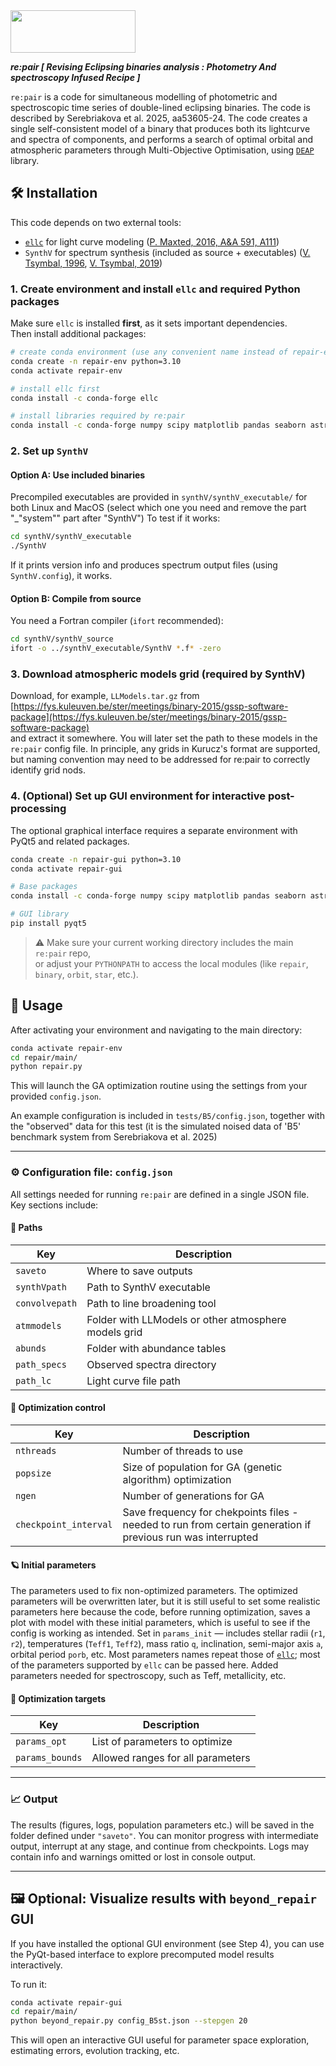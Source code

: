

<img src="https://github.com/PraiseTheCode/repair/assets/32466853/f319ba55-fd3e-4970-a00b-2e97c19fbf28" width="200" height="68">

***re:pair [ Revising Eclipsing binaries analysis : Photometry And spectroscopy Infused Recipe ]***

`re:pair` is a code for simultaneous modelling of photometric and spectroscopic time series of double-lined eclipsing binaries. The code is described by Serebriakova et al. 2025, aa53605-24. The code creates a single self-consistent model of a binary that produces both its lightcurve and spectra of components, and performs a search of optimal orbital and atmospheric parameters through Multi-Objective Optimisation, using [`DEAP`](https://github.com/DEAP/) library.  


## 🛠 Installation

This code depends on two external tools:  
- [`ellc`](https://github.com/pmaxted/ellc) for light curve modeling ([P. Maxted, 2016, A&A 591, A111](https://www.aanda.org/articles/aa/pdf/2016/07/aa28579-16.pdf))
- `SynthV` for spectrum synthesis (included as source + executables) ([V. Tsymbal, 1996](https://articles.adsabs.harvard.edu/pdf/1996ASPC..108..198T), [V. Tsymbal, 2019](https://articles.adsabs.harvard.edu/pdf/2019ASPC..518..247T))

### 1. Create environment and install `ellc` and required Python packages

Make sure `ellc` is installed **first**, as it sets important dependencies.  
Then install additional packages:

```bash
# create conda environment (use any convenient name instead of repair-env)
conda create -n repair-env python=3.10
conda activate repair-env

# install ellc first
conda install -c conda-forge ellc

# install libraries required by re:pair
conda install -c conda-forge numpy scipy matplotlib pandas seaborn astropy deap

```

### 2. Set up `SynthV`

#### Option A: Use included binaries

Precompiled executables are provided in `synthV/synthV_executable/` for both Linux and MacOS (select which one you need and remove the part "_"system"" part after "SynthV")
To test if it works:

```bash
cd synthV/synthV_executable
./SynthV
```

If it prints version info and produces spectrum output files (using `SynthV.config`), it works.

#### Option B: Compile from source

You need a Fortran compiler (`ifort` recommended):

```bash
cd synthV/synthV_source
ifort -o ../synthV_executable/SynthV *.f* -zero
```


### 3. Download atmospheric models grid (required by SynthV)

Download, for example, `LLModels.tar.gz` from  
[https://fys.kuleuven.be/ster/meetings/binary-2015/gssp-software-package](https://fys.kuleuven.be/ster/meetings/binary-2015/gssp-software-package)  
and extract it somewhere. You will later set the path to these models in the `re:pair` config file.
In principle, any grids in Kurucz's format are supported, but naming convention may need to be addressed for re:pair to correctly identify grid nods.

### 4. (Optional) Set up GUI environment for interactive post-processing

The optional graphical interface requires a separate environment with PyQt5 and related packages.

```bash
conda create -n repair-gui python=3.10
conda activate repair-gui

# Base packages
conda install -c conda-forge numpy scipy matplotlib pandas seaborn astropy deap pillow mplcursors

# GUI library
pip install pyqt5
```

> ⚠️ Make sure your current working directory includes the main `re:pair` repo,  
> or adjust your `PYTHONPATH` to access the local modules (like `repair`, `binary`, `orbit`, `star`, etc.).



## 🚀 Usage

After activating your environment and navigating to the main directory:

```bash
conda activate repair-env
cd repair/main/
python repair.py
```

This will launch the GA optimization routine using the settings from your provided `config.json`.

An example configuration is included in `tests/B5/config.json`, together with the "observed" data for this test (it is the simulated noised data of 'B5' benchmark system from Serebriakova et al. 2025)

---


### ⚙️ Configuration file: `config.json`

All settings needed for running `re:pair` are defined in a single JSON file. Key sections include:

#### 🔧 Paths
| Key            | Description |
|----------------|-------------|
| `saveto`       | Where to save outputs |
| `synthVpath`   | Path to SynthV executable |
| `convolvepath` | Path to line broadening tool | - not needed by default (default behaviour is broadening via PyAstronomy modules)
| `atmmodels`    | Folder with LLModels or other atmosphere models grid |
| `abunds`       | Folder with abundance tables |
| `path_specs`   | Observed spectra directory | - fits files for epochs info + normalised spectra 
| `path_lc`      | Light curve file path |

#### 🧬 Optimization control
| Key               | Description |
|------------------|-------------|
| `nthreads`       | Number of threads to use |
| `popsize`        | Size of population for GA (genetic algorithm) optimization |
| `ngen`           | Number of generations for GA |
| `checkpoint_interval` | Save frequency for chekpoints files - needed to run from certain generation if previous run was interrupted |

#### 🪐 Initial parameters
The parameters used to fix non-optimized parameters. The optimized parameters will be overwritten later,  but it is still useful to set some realistic parameters here because the code, before running optimization, saves a plot with model with these initial parameters, which is useful to see if the config is working as intended.
Set in `params_init` — includes stellar radii (`r1`, `r2`), temperatures (`Teff1`, `Teff2`), mass ratio `q`, inclination, semi-major axis `a`, orbital period `porb`, etc. Most parameters names repeat those of [`ellc`](https://github.com/pmaxted/ellc); most of the parameters supported by `ellc` can be passed here. Added parameters needed for spectroscopy, such as Teff, metallicity, etc.

#### 🧠 Optimization targets
| Key            | Description |
|----------------|-------------|
| `params_opt`   | List of parameters to optimize |
| `params_bounds`| Allowed ranges for all parameters | - the code will generate a Sobol grid in these ranges to use as Generation 0 of GA optimisation.

---

### 📈 Output

The results (figures, logs, population parameters etc.) will be saved in the folder defined under `"saveto"`. You can monitor progress with intermediate output, interrupt at any stage, and continue from checkpoints. Logs may contain info and warnings omitted or lost in console output.

---

## 🖼 Optional: Visualize results with `beyond_repair` GUI

If you have installed the optional GUI environment (see Step 4), you can use the PyQt-based interface to explore precomputed model results interactively.

To run it:

```bash
conda activate repair-gui
cd repair/main/
python beyond_repair.py config_B5st.json --stepgen 20
```

This will open an interactive GUI useful for parameter space exploration, estimating errors, evolution tracking, etc.
